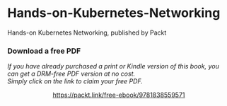 # Hands-on-Kubernetes-Networking
 Hands-on Kubernetes Networking, published by Packt
### Download a free PDF

 <i>If you have already purchased a print or Kindle version of this book, you can get a DRM-free PDF version at no cost.<br>Simply click on the link to claim your free PDF.</i>
<p align="center"> <a href="https://packt.link/free-ebook/9781838559571">https://packt.link/free-ebook/9781838559571 </a> </p>
